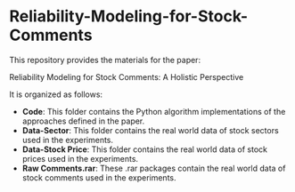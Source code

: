 # Reliability-Modeling-for-Stock-Comments

This repository provides the materials for the paper:

Reliability Modeling for Stock Comments: A Holistic Perspective

It is organized as follows:

<ul>
<li><strong>Code</strong>: This folder contains the Python algorithm implementations of the approaches defined in the paper.</li>

<li><strong>Data-Sector</strong>: This folder contains the real world data of stock sectors used in the experiments.</li>

<li><strong>Data-Stock Price</strong>: This folder contains the real world data of stock prices used in the experiments.</li>

<li><strong>Raw Comments.rar</strong>: These .rar packages contain the real world data of stock comments used in the experiments.</li>
</ul>
